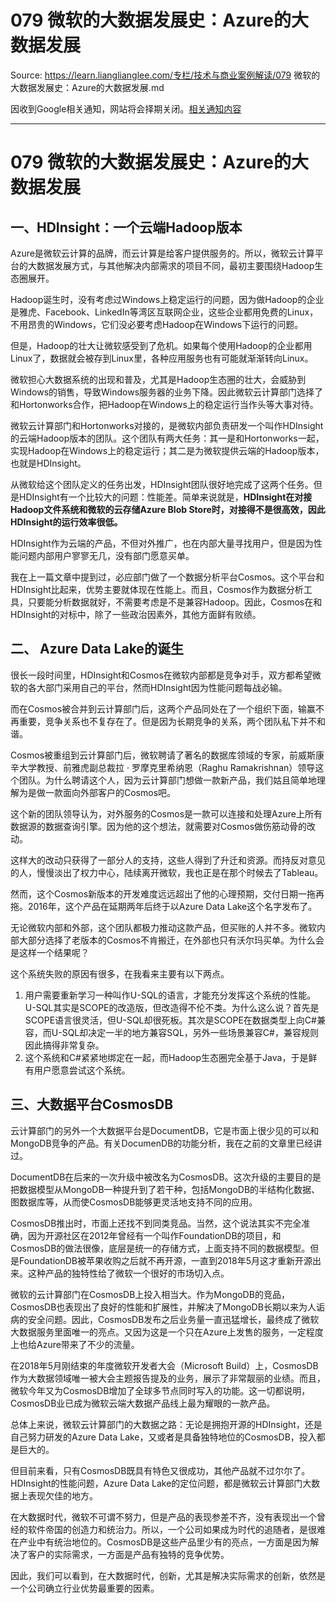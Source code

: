# 079 微软的大数据发展史：Azure的大数据发展 

Source: https://learn.lianglianglee.com/专栏/技术与商业案例解读/079 微软的大数据发展史：Azure的大数据发展.md

因收到Google相关通知，网站将会择期关闭。[相关通知内容](https://lumendatabase.org/notices/44265620)

---

# 079 微软的大数据发展史：Azure的大数据发展

## 一、HDInsight：一个云端Hadoop版本

Azure是微软云计算的品牌，而云计算是给客户提供服务的。所以，微软云计算平台的大数据发展方式，与其他解决内部需求的项目不同，最初主要围绕Hadoop生态圈展开。

Hadoop诞生时，没有考虑过Windows上稳定运行的问题，因为做Hadoop的企业是雅虎、Facebook、LinkedIn等湾区互联网企业，这些企业都用免费的Linux，不用昂贵的Windows，它们没必要考虑Hadoop在Windows下运行的问题。

但是，Hadoop的壮大让微软感受到了危机。如果每个使用Hadoop的企业都用Linux了，数据就会被存到Linux里，各种应用服务也有可能就渐渐转向Linux。

微软担心大数据系统的出现和普及，尤其是Hadoop生态圈的壮大，会威胁到Windows的销售，导致Windows服务器的业务下降。因此微软云计算部门选择了和Hortonworks合作，把Hadoop在Windows上的稳定运行当作头等大事对待。

微软云计算部门和Hortonworks对接的，是微软内部负责研发一个叫作HDInsight的云端Hadoop版本的团队。这个团队有两大任务：其一是和Hortonworks一起，实现Hadoop在Windows上的稳定运行；其二是为微软提供云端的Hadoop版本，也就是HDInsight。

从微软给这个团队定义的任务出发，HDInsight团队很好地完成了这两个任务。但是HDInsight有一个比较大的问题：性能差。简单来说就是，**HDInsight在对接Hadoop文件系统和微软的云存储Azure Blob Store时，对接得不是很高效，因此HDInsight的运行效率很低。**

HDInsight作为云端的产品，不但对外推广，也在内部大量寻找用户，但是因为性能问题内部用户寥寥无几，没有部门愿意买单。

我在上一篇文章中提到过，必应部门做了一个数据分析平台Cosmos。这个平台和HDInsight比起来，优势主要就体现在性能上。而且，Cosmos作为数据分析工具，只要能分析数据就好，不需要考虑是不是兼容Hadoop。因此，Cosmos在和HDInsight的对标中，除了一些政治因素外，其他方面鲜有败绩。

## 二、 Azure Data Lake的诞生

很长一段时间里，HDInsight和Cosmos在微软内部都是竞争对手，双方都希望微软的各大部门采用自己的平台，然而HDInsight因为性能问题每战必输。

而在Cosmos被合并到云计算部门后，这两个产品同处在了一个组织下面，输赢不再重要，竞争关系也不复存在了。但是因为长期竞争的关系，两个团队私下并不和谐。

Cosmos被重组到云计算部门后，微软聘请了著名的数据库领域的专家，前威斯康辛大学教授、前雅虎副总裁拉 · 罗摩克里希纳恩（Raghu Ramakrishnan）领导这个团队。为什么聘请这个人，因为云计算部门想做一款新产品，我们姑且简单地理解为是做一款面向外部客户的Cosmos吧。

这个新的团队领导认为，对外服务的Cosmos是一款可以连接和处理Azure上所有数据源的数据查询引擎。因为他的这个想法，就需要对Cosmos做伤筋动骨的改动。

这样大的改动只获得了一部分人的支持，这些人得到了升迁和资源。而持反对意见的人，慢慢淡出了权力中心，陆续离开微软，我也正是在那个时候去了Tableau。

然而，这个Cosmos新版本的开发难度远远超出了他的心理预期，交付日期一拖再拖。2016年，这个产品在延期两年后终于以Azure Data Lake这个名字发布了。

无论微软内部和外部，这个团队都极力推动这款产品，但买账的人并不多。微软内部大部分选择了老版本的Cosmos不肯搬迁，在外部也只有沃尔玛买单。为什么会是这样一个结果呢？

这个系统失败的原因有很多，在我看来主要有以下两点。

1. 用户需要重新学习一种叫作U-SQL的语言，才能充分发挥这个系统的性能。U-SQL其实是SCOPE的改造版，但改造得不伦不类。为什么这么说？首先是SCOPE语言很灵活，但U-SQL却很死板。其次是SCOPE在数据类型上向C#兼容，而U-SQL却决定一半的地方兼容SQL，另外一些场景兼容C#，兼容规则因此搞得非常复杂。
2. 这个系统和C#紧紧地绑定在一起，而Hadoop生态圈完全基于Java，于是鲜有用户愿意尝试这个系统。

## 三、大数据平台CosmosDB

云计算部门的另外一个大数据平台是DocumentDB，它是市面上很少见的可以和MongoDB竞争的产品。有关DocumenDB的功能分析，我在之前的文章里已经讲过。

DocumentDB在后来的一次升级中被改名为CosmosDB。这次升级的主要目的是把数据模型从MongoDB一种提升到了若干种，包括MongoDB的半结构化数据、图数据库等，从而使CosmosDB能够更灵活地支持不同的应用。

CosmosDB推出时，市面上还找不到同类竞品。当然，这个说法其实不完全准确，因为开源社区在2012年曾经有一个叫作FoundationDB的项目，和CosmosDB的做法很像，底层是统一的存储方式，上面支持不同的数据模型。但是FoundationDB被苹果收购之后就不再开源，一直到2018年5月这才重新开源出来。这种产品的独特性给了微软一个很好的市场切入点。

微软的云计算部门在CosmosDB上投入相当大。作为MongoDB的竞品，CosmosDB也表现出了良好的性能和扩展性，并解决了MongoDB长期以来为人诟病的安全问题。因此，CosmosDB发布之后业务量一直迅猛增长，最终成了微软大数据服务里面唯一的亮点。又因为这是一个只在Azure上发售的服务，一定程度上也给Azure带来了不少的流量。

在2018年5月刚结束的年度微软开发者大会（Microsoft Build）上，CosmosDB作为大数据领域唯一被大会主题报告提及的业务，展示了非常靓丽的业绩。而且，微软今年又为CosmosDB增加了全球多节点同时写入的功能。这一切都说明，CosmosDB业已成为微软云端大数据产品线上最为耀眼的一款产品。

总体上来说，微软云计算部门的大数据之路：无论是拥抱开源的HDInsight，还是自己努力研发的Azure Data Lake，又或者是具备独特地位的CosmosDB，投入都是巨大的。

但目前来看，只有CosmosDB既具有特色又很成功，其他产品就不过尔尔了。HDInsight的性能问题，Azure Data Lake的定位问题，都是微软云计算部门大数据上表现欠佳的地方。

在大数据时代，微软不可谓不努力，但是产品的表现参差不齐，没有表现出一个曾经的软件帝国的创造力和统治力。所以，一个公司如果成为时代的追随者，是很难在产业中有统治地位的。CosmosDB是这些产品里少有的亮点，一方面是因为解决了客户的实际需求，一方面是产品有独特的竞争优势。

因此，我们可以看到，在大数据时代，创新，尤其是解决实际需求的创新，依然是一个公司确立行业优势最重要的因素。